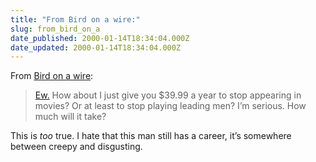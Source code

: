 ```yaml
---
title: "From Bird on a wire:"
slug: from_bird_on_a
date_published: 2000-01-14T18:34:04.000Z
date_updated: 2000-01-14T18:34:04.000Z
---
```


From [Bird on a wire](http://students.washington.edu/lwinn/bird/):

> [Ew.](http://www.michaeldouglas.com) How about I just give you $39.99 a year to stop appearing in movies? Or at least to stop playing leading men? I’m serious. How much will it take?

This is *too* true. I hate that this man still has a career, it’s somewhere between creepy and disgusting.
